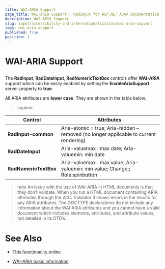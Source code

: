 ```yaml
---
title: WAI-ARIA Support
page_title: WAI-ARIA Support | RadInput for ASP.NET AJAX Documentation
description: WAI-ARIA Support
slug: input/accessibility-and-internationalization/wai-aria-support
tags: wai-aria,support
published: True
position: 2
---
```


# WAI-ARIA Support





## 

The **RadInput**, **RadDateInput**, **RadNumericTextBox** controls offer **WAI-ARIA** support which can be easily enabled by setting the **EnableAriaSupport** server property to **true**.

All ARIA attributes are **lower case**. They are shown in the table below.


>caption  

|  **Control**  |  **Attributes**  |
| ------ | ------ |
| **RadInput-common** |Aria-atomic = true; Aria-hidden – removed (no longer applicable to current rendering)|
| **RadDateInput** |Aria-valuemax : max date; Aria-valuemin: min date|
| **RadNumericTextBox** |Aria-valuemax : max value; Aria-valuemin: min value; Change:; Role:spinbutton|

>note An issue with the use of WAI-ARIA in HTML documents is that they don’t validate. When you run a HTML document containing ARIA attributes through the W3C Validator it shows errors in the results for any ARIA attributes. The DOCTYPE declarations do not include any information about the WAI ARIA attributes and you cannot have a valid document which includes elements, attributes, and attribute values, not detailed in its DTD’s.
>


# See Also

 * [This functionality online](http://demos.telerik.com/aspnet-ajax/input/examples/common/waiariasupport/defaultcs.aspx)

 * [WAI-ARIA basic information](http://www.w3.org/WAI/intro/aria)
